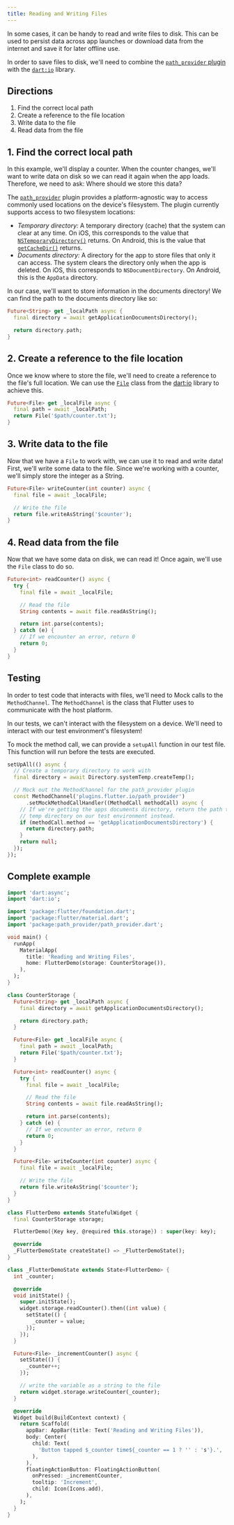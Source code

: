 ```yaml
---
title: Reading and Writing Files
---
```


In some cases, it can be handy to read and write files to disk. This can be
used to persist data across app launches or download data from the internet and
save it for later offline use.

In order to save files to disk, we'll need to combine the
[`path_provider` plugin](https://pub.dartlang.org/packages/path_provider) with
the [`dart:io`](https://docs.flutter.io/flutter/dart-io/dart-io-library.html)
library.

## Directions

  1. Find the correct local path
  2. Create a reference to the file location
  3. Write data to the file
  4. Read data from the file

## 1. Find the correct local path

In this example, we'll display a counter. When the counter changes, we'll want
to write data on disk so we can read it again when the app loads. Therefore, we
need to ask: Where should we store this data?

The [`path_provider`](https://pub.dartlang.org/packages/path_provider) plugin
provides a platform-agnostic way to access commonly used locations on the
device's filesystem. The plugin currently supports access to two filesystem
locations:

  * *Temporary directory:* A temporary directory (cache) that the system can
  clear at any time. On iOS, this corresponds to the value that
  [`NSTemporaryDirectory()`](https://developer.apple.com/reference/foundation/1409211-nstemporarydirectory)
  returns. On Android, this is the value that [`getCacheDir()`](https://developer.android.com/reference/android/content/Context#getCacheDir())
  returns.
  * *Documents directory:* A directory for the app to store files that only
  it can access. The system clears the directory only when the app is deleted.
  On iOS, this corresponds to `NSDocumentDirectory`. On Android, this is the
  `AppData` directory.

In our case, we'll want to store information in the documents directory! We
can find the path to the documents directory like so:

<!-- skip -->
```dart
Future<String> get _localPath async {
  final directory = await getApplicationDocumentsDirectory();

  return directory.path;
}
```

## 2. Create a reference to the file location

Once we know where to store the file, we'll need to create a reference to the
file's full location. We can use the [`File`](https://docs.flutter.io/flutter/dart-io/File-class.html)
class from the [dart:io](https://docs.flutter.io/flutter/dart-io/dart-io-library.html)
library to achieve this.

<!-- skip -->
```dart
Future<File> get _localFile async {
  final path = await _localPath;
  return File('$path/counter.txt');
}
```

## 3. Write data to the file

Now that we have a `File` to work with, we can use it to read and write data!
First, we'll write some data to the file. Since we're working with a counter,
we'll simply store the integer as a String.

<!-- skip -->
```dart
Future<File> writeCounter(int counter) async {
  final file = await _localFile;

  // Write the file
  return file.writeAsString('$counter');
}
```

## 4. Read data from the file

Now that we have some data on disk, we can read it! Once again, we'll use the
`File` class to do so.

<!-- skip -->
```dart
Future<int> readCounter() async {
  try {
    final file = await _localFile;

    // Read the file
    String contents = await file.readAsString();

    return int.parse(contents);
  } catch (e) {
    // If we encounter an error, return 0
    return 0;
  }
}
```

## Testing

In order to test code that interacts with files, we'll need to Mock calls to
the `MethodChannel`. The `MethodChannel` is the class that Flutter uses to
communicate with the host platform.

In our tests, we can't interact with the filesystem on a device. We'll need to
interact with our test environment's filesystem!

To mock the method call, we can provide a `setupAll` function in our test file.
This function will run before the tests are executed.

<!-- skip -->
```dart
setUpAll(() async {
  // Create a temporary directory to work with
  final directory = await Directory.systemTemp.createTemp();

  // Mock out the MethodChannel for the path_provider plugin
  const MethodChannel('plugins.flutter.io/path_provider')
      .setMockMethodCallHandler((MethodCall methodCall) async {
    // If we're getting the apps documents directory, return the path to the
    // temp directory on our test environment instead.
    if (methodCall.method == 'getApplicationDocumentsDirectory') {
      return directory.path;
    }
    return null;
  });
});
```

## Complete example

```dart
import 'dart:async';
import 'dart:io';

import 'package:flutter/foundation.dart';
import 'package:flutter/material.dart';
import 'package:path_provider/path_provider.dart';

void main() {
  runApp(
    MaterialApp(
      title: 'Reading and Writing Files',
      home: FlutterDemo(storage: CounterStorage()),
    ),
  );
}

class CounterStorage {
  Future<String> get _localPath async {
    final directory = await getApplicationDocumentsDirectory();

    return directory.path;
  }

  Future<File> get _localFile async {
    final path = await _localPath;
    return File('$path/counter.txt');
  }

  Future<int> readCounter() async {
    try {
      final file = await _localFile;

      // Read the file
      String contents = await file.readAsString();

      return int.parse(contents);
    } catch (e) {
      // If we encounter an error, return 0
      return 0;
    }
  }

  Future<File> writeCounter(int counter) async {
    final file = await _localFile;

    // Write the file
    return file.writeAsString('$counter');
  }
}

class FlutterDemo extends StatefulWidget {
  final CounterStorage storage;

  FlutterDemo({Key key, @required this.storage}) : super(key: key);

  @override
  _FlutterDemoState createState() => _FlutterDemoState();
}

class _FlutterDemoState extends State<FlutterDemo> {
  int _counter;

  @override
  void initState() {
    super.initState();
    widget.storage.readCounter().then((int value) {
      setState(() {
        _counter = value;
      });
    });
  }

  Future<File> _incrementCounter() async {
    setState(() {
      _counter++;
    });

    // write the variable as a string to the file
    return widget.storage.writeCounter(_counter);
  }

  @override
  Widget build(BuildContext context) {
    return Scaffold(
      appBar: AppBar(title: Text('Reading and Writing Files')),
      body: Center(
        child: Text(
          'Button tapped $_counter time${_counter == 1 ? '' : 's'}.',
        ),
      ),
      floatingActionButton: FloatingActionButton(
        onPressed: _incrementCounter,
        tooltip: 'Increment',
        child: Icon(Icons.add),
      ),
    );
  }
}
```
